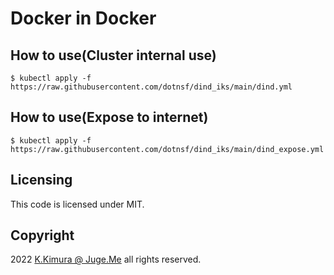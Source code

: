 # Docker in Docker


## How to use(Cluster internal use)

`$ kubectl apply -f https://raw.githubusercontent.com/dotnsf/dind_iks/main/dind.yml`


## How to use(Expose to internet)

`$ kubectl apply -f https://raw.githubusercontent.com/dotnsf/dind_iks/main/dind_expose.yml`


## Licensing

This code is licensed under MIT.


## Copyright

2022  [K.Kimura @ Juge.Me](https://github.com/dotnsf) all rights reserved.
